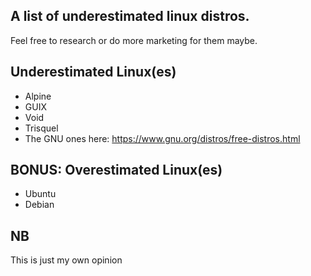## A list of underestimated linux distros. 

Feel free to research or do more marketing for them maybe.

## Underestimated Linux(es)
* Alpine
* GUIX
* Void
* Trisquel
* The GNU ones here: https://www.gnu.org/distros/free-distros.html

## BONUS: Overestimated Linux(es)
* Ubuntu
* Debian

## NB
This is just my own opinion
